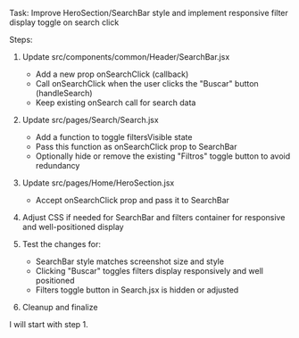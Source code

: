Task: Improve HeroSection/SearchBar style and implement responsive filter display toggle on search click

Steps:
1. Update src/components/common/Header/SearchBar.jsx
   - Add a new prop onSearchClick (callback)
   - Call onSearchClick when the user clicks the "Buscar" button (handleSearch)
   - Keep existing onSearch call for search data

2. Update src/pages/Search/Search.jsx
   - Add a function to toggle filtersVisible state
   - Pass this function as onSearchClick prop to SearchBar
   - Optionally hide or remove the existing "Filtros" toggle button to avoid redundancy

3. Update src/pages/Home/HeroSection.jsx
   - Accept onSearchClick prop and pass it to SearchBar

4. Adjust CSS if needed for SearchBar and filters container for responsive and well-positioned display

5. Test the changes for:
   - SearchBar style matches screenshot size and style
   - Clicking "Buscar" toggles filters display responsively and well positioned
   - Filters toggle button in Search.jsx is hidden or adjusted

6. Cleanup and finalize

I will start with step 1.

